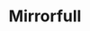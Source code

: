---
git: https://github.com/Mirrorful/mirrorful
linkedin: https://linkedin.com/company/mirrorful
logohandle: mirrorful
sort: mirrorful
title: Mirrorfull
website: https://mirrorful.com/
youtube: https://youtube.com/@mirrorful-design
---